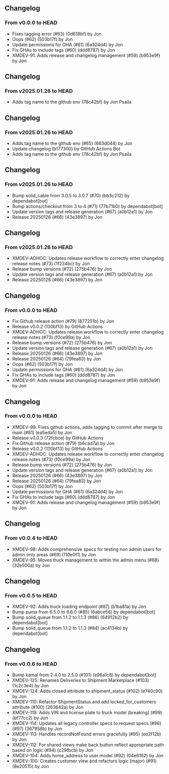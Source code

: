 ## Changelog
### From v0.0.0 to HEAD

- Fixes tagging error (#63) (0d618bf) by Jon
- Oops (#62) (503b17f) by Jon
- Update permissions for GHA (#61) (6a324d4) by Jon
- Fix GHAs to include tags (#60) (ddd8787) by Jon
- XMDEV-91: Adds release and changelog management (#59) (b953e9f) by Jon

## Changelog
### From v2025.01.26 to HEAD

- Adds tag name to the github env (78c42bf) by Jon Psaila

## Changelog
### From v2025.01.26 to HEAD

- Adds tag name to the github env (#65) (683d048) by Jon
- Update changelog (b177300) by GitHub Actions Bot
- Adds tag name to the github env (78c42bf) by Jon Psaila

## Changelog
### From v2025.01.26 to HEAD

- Bump solid_cable from 3.0.5 to 3.0.7 (#70) (bb3c212) by dependabot[bot]
- Bump actions/checkout from 3 to 4 (#71) (77b71b0) by dependabot[bot]
- Update version tags and release generation (#67) (a0b12a1) by Jon
- Release 20250126 (#66) (43e3897) by Jon

## Changelog
### From v2025.01.26 to HEAD

- XMDEV-ADHOC: Updates release workflow to correctly enter changelog release notes (#73) (1f234bc) by Jon
- Release bump versions (#72) (275b476) by Jon
- Update version tags and release generation (#67) (a0b12a1) by Jon
- Release 20250126 (#66) (43e3897) by Jon

## Changelog
### From v0.0.0 to HEAD

- Fix Github release action (#79) (877251b) by Jon
- Release v0.0.2 (130bf13) by GitHub Actions
- XMDEV-ADHOC: Updates release workflow to correctly enter changelog release notes (#73) (f0ce99a) by Jon
- Release bump versions (#72) (275b476) by Jon
- Update version tags and release generation (#67) (a0b12a1) by Jon
- Release 20250126 (#66) (43e3897) by Jon
- Release 20250126 (#64) (79fea83) by Jon
- Oops (#62) (503b17f) by Jon
- Update permissions for GHA (#61) (6a324d4) by Jon
- Fix GHAs to include tags (#60) (ddd8787) by Jon
- XMDEV-91: Adds release and changelog management (#59) (b953e9f) by Jon

## Changelog
### From v0.0.0 to HEAD

- XMDEV-99: Fixes github actions, adds tagging to commit after merge to main (#81) (ea5eda5) by Jon
- Release v0.0.3 (72fcbce) by GitHub Actions
- Fix Github release action (#79) (b6cad7a) by Jon
- Release v0.0.2 (130bf13) by GitHub Actions
- XMDEV-ADHOC: Updates release workflow to correctly enter changelog release notes (#73) (f0ce99a) by Jon
- Release bump versions (#72) (275b476) by Jon
- Update version tags and release generation (#67) (a0b12a1) by Jon
- Release 20250126 (#66) (43e3897) by Jon
- Release 20250126 (#64) (79fea83) by Jon
- Oops (#62) (503b17f) by Jon
- Update permissions for GHA (#61) (6a324d4) by Jon
- Fix GHAs to include tags (#60) (ddd8787) by Jon
- XMDEV-91: Adds release and changelog management (#59) (b953e9f) by Jon

## Changelog
### From v0.0.4 to HEAD

- XMDEV-98: Adds comprehensive specs for testing non admin users for admin only areas (#69) (110e0f1) by Jon
- XMDEV-95: Moves truck management to within the admin menu (#68) (32e500a) by Jon

## Changelog
### From v0.0.5 to HEAD

- XMDEV-92: Adds truck loading endpoint (#87) (b1ba81a) by Jon
- Bump puma from 6.5.0 to 6.6.0 (#85) (6abce56) by dependabot[bot]
- Bump solid_queue from 1.1.2 to 1.1.3 (#86) (64912b2) by dependabot[bot]
- Bump solid_queue from 1.1.2 to 1.1.3 (#84) (ac4134b) by dependabot[bot]

## Changelog
### From v0.0.6 to HEAD

- Bump kamal from 2.4.0 to 2.5.0 (#101) (e96a1c8) by dependabot[bot]
- XMDEV-125: Renames Deliveries to Shipment Marketplace (#103) (1c2c3e4) by Jon
- XMDEV-124: Adds closed attribute to shipment_status (#102) (e740c90) by Jon
- XMDEV-110: Refactor ShipmentStatus and add locked_for_customers attribute (#100) (263642a) by Jon
- XMDEV-119: Adds VIN and license plate to truck model (breaking) (#99) (bf77cc2) by Jon
- XMDEV-114: Updates all legacy controller specs to request specs (#96) (#97) (367958b) by Jon
- XMDEV-113: Handles recordNotFound errors gracefully (#95) (ee2f12b) by Jon
- XMDEV-112: For shared views make back button reflect appropriate path based on logic (#94) (c29fbcb) by Jon
- XMDEV-104: Adds home_address to user model (#92) (04e6162) by Jon
- XMDEV-100: Creates customer view and refactors logic (major) (#91) (8e20515) by Jon

